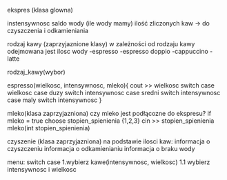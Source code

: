 ekspres (klasa glowna)

instensywnosc
saldo wody (ile wody mamy)
ilość zliczonych kaw -> do czyszczenia  i odkamieniania                                              

rodzaj kawy (zaprzyjaznione klasy)
w zależności od rodzaju kawy odejmowana jest ilosc wody
-espresso
-espresso doppio
-cappuccino
-latte

rodzaj_kawy(wybor)

espresso(wielkosc, intensywnosc, mleko){
cout >> wielkosc
switch case wielkosc
case duzy
  switch intensywnosc
case sredni
  switch intensywnosc
case maly
  switch intensywnosc
}

mleko(klasa zaprzyjazniona)
czy mleko jest podłącozne do ekspresu?
if mleko = true choose stopien_spienienia {1,2,3}
cin >> stopien_spienienia
mleko(int stopien_spienienia)

czyszenie (klasa zaprzyjazniona)
na podstawie ilosci kaw:
informacja o czyszczeniu
informacja o odkamienianiu
informacja o braku wody

menu:
switch case
1.wybierz kawe(intensywnosc, wielkosc)
1.1 wybierz intensywnosc i wielkosc

